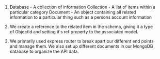 1. Database - A collection of information
  Collection - A list of items within a particular category
  Document - An object containing all related information to
  a particular thing such as a persons account information

2. We create a reference to the related item in the schema, giving it a type of ObjectId and setting it's ref property to the associated model.

3. We primarily used express router to break apart our different end points and manage them. We also set up different documents in our MongoDB database to organize the API data.
